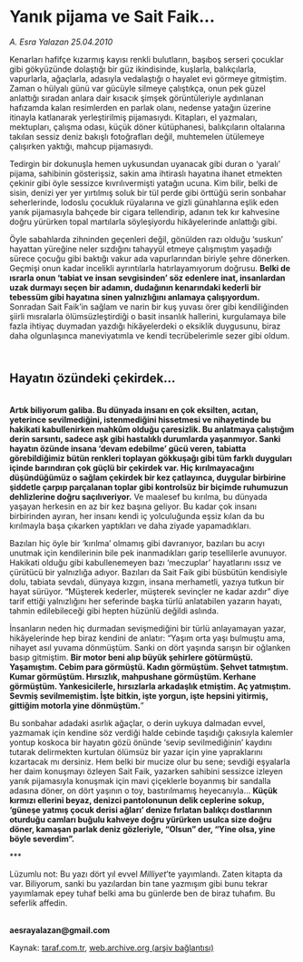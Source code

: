 # Yanık pijama ve Sait Faik...

*A. Esra Yalazan 25.04.2010*

<div class="yazi"><p>Kenarları hafifçe kızarmış kayısı renkli bulutların, başıboş serseri çocuklar gibi gökyüzünde dolaştığı bir güz ikindisinde, kuşlarla, balıkçılarla, vapurlarla, ağaçlarla, adasıyla vedalaştığı o hayalet evi görmeye gitmiştim. Zaman o hülyalı günü var gücüyle silmeye çalıştıkça, onun pek güzel anlattığı sıradan anlara dair kısacık şimşek görüntüleriyle aydınlanan hafızamda kalan resimlerden en parlak olanı, nedense yatağın üzerine itinayla katlanarak yerleştirilmiş pijamasıydı. Kitapları, el yazmaları, mektupları, çalışma odası, küçük döner kütüphanesi, balıkçıların oltalarına takılan sessiz deniz bakışlı fotoğrafları değil, muhtemelen ütülemeye çalışırken yaktığı, mahcup pijamasıydı.</p>
<p>Tedirgin bir dokunuşla hemen uykusundan uyanacak gibi duran o ‘yaralı’ pijama, sahibinin gösterişsiz, sakin ama ihtiraslı hayatına ihanet etmekten çekinir gibi öyle sessizce kıvrılıvermişti yatağın ucuna. Kim bilir, belki de sisin, denizi yer yer yırtılmış soluk bir tül perde gibi örttüğü serin sonbahar seherlerinde, lodoslu çocukluk rüyalarına ve gizli günahlarına eşlik eden yanık pijamasıyla bahçede bir cigara tellendirip, adanın tek kır kahvesine doğru yürürken topal martılarla söyleşiyordu hikâyelerinde anlattığı gibi.</p>
<p>Öyle sabahlarda zihninden geçenleri değil, gönülden razı olduğu ‘suskun’ hayattan yüreğine neler sızdığını tahayyül etmeye çalışmıştım yaşadığı sürece çocuğu gibi baktığı vakur ada vapurlarından biriyle şehre dönerken. Geçmişi onun kadar incelikli ayrıntılarla hatırlayamıyorum doğrusu. <b>Belki de ısrarla onun ‘tabiat ve insan sevgisinden’ söz edenlere inat, insanlardan uzak durmayı seçen bir adamın, dudağının kenarındaki kederli bir tebessüm gibi hayatına sinen yalnızlığını anlamaya çalışıyordum.</b> Sonradan Sait Faik’in sağlam ve narin bir kuş yuvası örer gibi kendiliğinden şiirli mısralarla ölümsüzleştirdiği o basit insanlık hallerini, kurgulamaya bile fazla ihtiyaç duymadan yazdığı hikâyelerdeki o eksiklik duygusunu, biraz daha olgunlaşınca maneviyatımla ve kendi tecrübelerimle sezer gibi oldum.</p>
<h2><br/>Hayatın özündeki çekirdek...</h2>
<p><b><br/>Artık biliyorum galiba. Bu dünyada insanı en çok eksilten, acıtan, yeterince sevilmediğini, istenmediğini hissetmesi ve nihayetinde bu hakikati kabullenirken mahkûm olduğu çaresizlik. Bu anlatmaya çalıştığım derin sarsıntı, sadece aşk gibi hastalıklı durumlarda yaşanmıyor. Sanki hayatın özünde insana ‘devam edebilme’ gücü veren, tabiatta görebildiğimiz bütün renkleri toplayan gökkuşağı gibi tüm farklı duyguları içinde barındıran çok güçlü bir çekirdek var. Hiç kırılmayacağını düşündüğümüz o sağlam çekirdek bir kez çatlayınca, duygular birbirine şiddetle çarpıp parçalanan toplar gibi kontrolsüz bir biçimde ruhumuzun dehlizlerine doğru saçılıveriyor.</b> Ve maalesef bu kırılma, bu dünyada yaşayan herkesin en az bir kez başına geliyor. Bu kadar çok insanı birbirinden ayıran, her insanı kendi iç yolculuğunda eşsiz kılan da bu kırılmayla başa çıkarken yaptıkları ve daha ziyade yapamadıkları.</p>
<p>Bazıları hiç öyle bir ‘kırılma’ olmamış gibi davranıyor, bazıları bu acıyı unutmak için kendilerinin bile pek inanmadıkları garip tesellilerle avunuyor. Hakikati olduğu gibi kabullenemeyen bazı ‘meczuplar’ hayatlarını ıssız ve çürütücü bir yalnızlığa adıyor. Bazıları da Sait Faik gibi büsbütün kendisiyle dolu, tabiata sevdalı, dünyaya kızgın, insana merhametli, yazıya tutkun bir hayat sürüyor. “Müşterek kederler, müşterek sevinçler ne kadar azdır” diye tarif ettiği yalnızlığını her seferinde başka türlü anlatabilen yazarın hayatı, tahmin edilebileceği gibi hepten hüzünlü değildi aslında. </p>
<p>İnsanların neden hiç durmadan sevişmediğini bir türlü anlayamayan yazar, hikâyelerinde hep biraz kendini de anlatır: “Yaşım orta yaşı bulmuştu ama, nihayet asıl yuvama dönmüştüm. Sanki on dört yaşında sarışın bir oğlanken basıp gitmiştim. <b>Bir motor beni alıp büyük şehirlere götürmüştü. Yaşamıştım. Cebim para görmüştü. Kadın görmüştüm. Şehvet tatmıştım. Kumar görmüştüm. Hırsızlık, mahpushane görmüştüm. Kerhane görmüştüm. Yankesicilerle, hırsızlarla arkadaşlık etmiştim. Aç yatmıştım. Sevmiş sevilmemiştim. İşte bitkin, işte yorgun, işte hepsini yitirmiş, gittiğim motorla yine dönmüştüm.</b>”<b> </b></p>
<p>Bu sonbahar adadaki asırlık ağaçlar, o derin uykuya dalmadan evvel, yazmamak için kendine söz verdiği halde cebinde taşıdığı çakısıyla kalemler yontup koskoca bir hayatın gözü önünde ‘sevip sevilmediğinin’ kaydını tutarak delirmekten kurtulan ölümsüz bir yazar için yine yapraklarını kızartacak mı dersiniz. Hem belki bir mucize olur bu sene; sevdiği eşyalarla her daim konuşmayı özleyen Sait Faik, yazarken sahibini sessizce izleyen yanık pijamasıyla konuşmak için mavi çiçeklerle boyanmış bir sandalla adasına döner, on dört yaşının o toy, bastırılmamış heyecanıyla... <b>Küçük kırmızı ellerini beyaz, denizci pantolonunun delik ceplerine sokup, ‘güneşe yatmış çocuk derisi ağları’ denize fırlatan balıkçı dostlarının oturduğu camları buğulu kahveye doğru yürürken usulca size doğru döner, kamaşan parlak deniz gözleriyle, “Olsun” der, “Yine olsa, yine böyle severdim”. </b></p>
<p>***</p>
<p>Lüzumlu not: Bu yazı dört yıl evvel <i>Milliyet</i>’te yayımlandı. Zaten kitapta da var. Biliyorum, sanki bu yazılardan bin tane yazmışım gibi bunu tekrar yayımlamak epey tuhaf belki ama bu günlerde ben de biraz tuhafım. Bu seferlik affedin.</p>
<p><b><br/>aesrayalazan@gmail.com</b></p></div>

Kaynak: [taraf.com.tr](http://taraf.com.tr:80/makale/11034.htm), [web.archive.org (arşiv bağlantısı)](http://web.archive.org/web/20100429012401/http://taraf.com.tr:80/makale/11034.htm)
